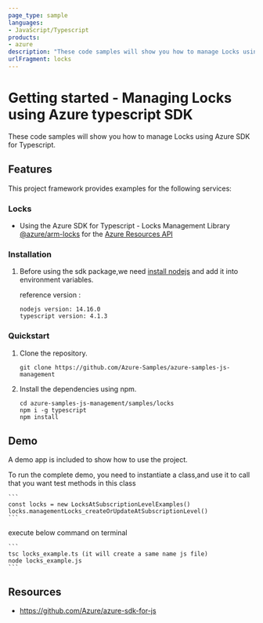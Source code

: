 ```yaml
---
page_type: sample
languages:
- JavaScript/Typescript
products:
- azure
description: "These code samples will show you how to manage Locks using Azure SDK for Typescript."
urlFragment: locks
---
```


# Getting started - Managing Locks using Azure typescript SDK

These code samples will show you how to manage Locks using Azure SDK for Typescript.

## Features

This project framework provides examples for the following services:

### Locks
* Using the Azure SDK for Typescript - Locks Management Library [@azure/arm-locks](https://www.npmjs.com/package/@azure/arm-locks) for the [Azure Resources API](https://docs.microsoft.com/en-us/rest/api/resources/)


### Installation

1.  Before using the sdk package,we need [install nodejs](https://nodejs.org/en/download/) and add it into environment variables.

    reference version :
    
    ```
    nodejs version: 14.16.0
    typescript version: 4.1.3
    ```

### Quickstart

1.  Clone the repository.

    ```
    git clone https://github.com/Azure-Samples/azure-samples-js-management
    ```

2.  Install the dependencies using npm.

    ```
    cd azure-samples-js-management/samples/locks
    npm i -g typescript
    npm install
    ```

## Demo

A demo app is included to show how to use the project.

To run the complete demo, you need to instantiate a class,and use it to call that you want test methods in this class 

    ```
    const locks = new LocksAtSubscriptionLevelExamples()
    locks.managementLocks_createOrUpdateAtSubscriptionLevel()
    ```

execute below command on terminal

    ```
    tsc locks_example.ts (it will create a same name js file)
    node locks_example.js
    ```

## Resources

- https://github.com/Azure/azure-sdk-for-js